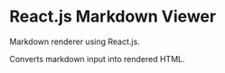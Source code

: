# React.js Markdown Viewer
Markdown renderer using React.js.

Converts markdown input into rendered HTML.
